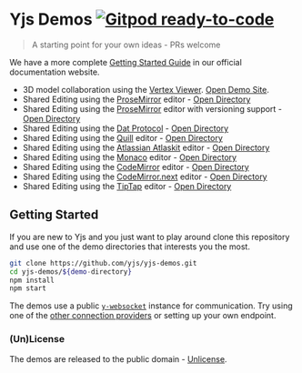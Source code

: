 
# Yjs Demos [![Gitpod ready-to-code](https://img.shields.io/badge/Gitpod-ready--to--code-blue?logo=gitpod)](https://gitpod.io/#https://github.com/yjs/yjs-demos)
> A starting point for your own ideas - PRs welcome

We have a more complete [Getting Started Guide](https://docs.yjs.dev/getting-started/a-collaborative-editor) in our official documentation website.

* 3D model collaboration using the [Vertex Viewer](https://developer.vertexvis.com/). [Open Demo Site](https://collaboration.vertexvis.io/).
* Shared Editing using the [ProseMirror](http://prosemirror.net/) editor - [Open Directory](./prosemirror/)
* Shared Editing using the [ProseMirror](http://prosemirror.net/) editor with
  versioning support - [Open Directory](./prosemirror-versions/)
* Shared Editing using the [Dat Protocol](https://dat.foundation/) - [Open Directory](./prosemirror-dat/)
* Shared Editing using the [Quill](https://quilljs.com/) editor - [Open Directory](./quill/)
* Shared Editing using the
  [Atlassian Atlaskit](https://bitbucket.org/atlassian/atlaskit-mk-2/src/master/) editor - [Open Directory](./atlaskit/)
* Shared Editing using the [Monaco](https://microsoft.github.io/monaco-editor/)
  editor - [Open Directory](./monaco/)
* Shared Editing using the [CodeMirror](https://codemirror.net/)
  editor - [Open Directory](./codemirror/)
* Shared Editing using the [CodeMirror.next](https://codemirror.net/6/)
  editor - [Open Directory](./codemirror.next/)
* Shared Editing using the [TipTap](https://tiptap.dev/)
  editor - [Open Directory](./tiptap/)

## Getting Started

If you are new to Yjs and you just want to play around clone this repository and
use one of the demo directories that interests you the most.

```sh
git clone https://github.com/yjs/yjs-demos.git
cd yjs-demos/${demo-directory}
npm install
npm start
```

The demos use a public [`y-websocket`](https://github.com/yjs/y-websocket)
instance for communication. Try using one of the [other connection providers](https://docs.yjs.dev/ecosystem/connection-provider) or setting up
your own endpoint.

### (Un)License

The demos are released to the public domain - [Unlicense](./LICENSE).
